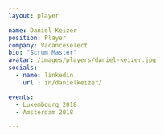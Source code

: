 ```yaml
---
layout: player

name: Daniel Keizer
position: Player
company: Vacanceselect
bio: "Scrum Master"
avatar: /images/players/daniel-keizer.jpg
socials:
  - name: linkedin
    url : in/danielkeizer/

events:
  - Luxembourg 2018
  - Amsterdam 2018

---
```

